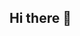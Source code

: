 ## Hi there 👋

<!--
**Negrita23/Negrita23** is a ✨ _special_ ✨ repository because its `README.md` (this file) appears on your GitHub profile.
## Hi there 👋

I'm Negrita23, a technology enthusiast with a keen interest in learning and growing in the tech field. I'm currently exploring various aspects of technology and looking forward to gaining more experience.

### About Me

- 🔭 I’m currently working on personal projects to improve my coding skills.
- 🌱 I’m currently learning advanced Git techniques, web development, and cybersecurity.
- 👯 I’m looking to collaborate on open-source projects and tech communities.
- 🤔 I’m looking for help with setting up CI/CD pipelines and automated testing.
- 💬 Ask me about web development, Git, and any tech-related topics.
- 📫 How to reach me: You can reach me via email at [your-email@example.com] or through my [GitHub profile](https://github.com/Negrita23).
- 😄 Pronouns: they/them
- ⚡ Fun fact: I love solving coding challenges and participating in hackathons!

### My Future Goals

I aspire to specialize in the following areas:

1. **Cybersecurity**: I aim to become a proficient ethical hacker and work towards making systems more secure.
2. **Database Security**: I am interested in implementing secure and reliable database solutions.
3. **Secure Software Development**: I want to develop software that is both efficient and secure, incorporating best practices in security throughout the...